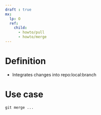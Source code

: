 ```yaml
---
draft : true
mx:  
  lp: O
  ref:
    child:
      - howto/pull
      - howto/merge
---
```


# Definition
- Integrates changes into repo:local:branch

# Use case
```shell
git merge ...
```
